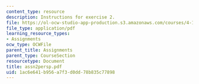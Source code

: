 ```yaml
---
content_type: resource
description: Instructions for exercise 2.
file: https://ol-ocw-studio-app-production.s3.amazonaws.com/courses/4-104-architectural-design-intentions-spring-2004/1ac6e641b956a7f3d0dd78b835c77898_assn2persp.pdf
file_type: application/pdf
learning_resource_types:
- Assignments
ocw_type: OCWFile
parent_title: Assignments
parent_type: CourseSection
resourcetype: Document
title: assn2persp.pdf
uid: 1ac6e641-b956-a7f3-d0dd-78b835c77898
---
```

